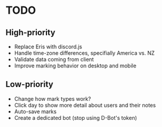 # TODO

## High-priority

- Replace Eris with discord.js
- Handle time-zone differences, specifially America vs. NZ
- Validate data coming from client
- Improve marking behavior on desktop and mobile

## Low-priority

- Change how mark types work?
- Click day to show more detail about users and their notes
- Auto-save marks
- Create a dedicated bot (stop using D-Bot's token)
